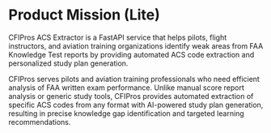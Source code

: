 # Product Mission (Lite)

CFIPros ACS Extractor is a FastAPI service that helps pilots, flight instructors, and aviation training organizations identify weak areas from FAA Knowledge Test reports by providing automated ACS code extraction and personalized study plan generation.

CFIPros serves pilots and aviation training professionals who need efficient analysis of FAA written exam performance. Unlike manual score report analysis or generic study tools, CFIPros provides automated extraction of specific ACS codes from any format with AI-powered study plan generation, resulting in precise knowledge gap identification and targeted learning recommendations.